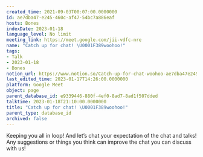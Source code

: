 ```yaml
---
created_time: 2021-09-03T00:07:00.0000000
id: ae7dba47-e245-460c-af47-54bc7a886eaf
hosts: Bones
indexDate: 2023-01-18
language_level: No limit
meeting_link: https://meet.google.com/jii-vdfc-nre
name: "Catch up for chat! \U0001F389woohoo!"
tags:
- Talk
- 2023-01-18
- Bones
notion_url: https://www.notion.so/Catch-up-for-chat-woohoo-ae7dba47e245460caf4754bc7a886eaf
last_edited_time: 2023-01-17T14:26:00.0000000
platform: Google Meet
object: page
parent_database_id: e9339446-880f-4ef0-8ad7-8ad1f507dded
talktime: 2023-01-18T21:10:00.0000000
title: "Catch up for chat! \U0001F389woohoo!"
parent_type: database_id
archived: false
---
```


Keeping you all in loop! And let’s chat your expectation of the chat and talks!
Any suggestions or things you think can improve the chat you can discuss with us!





